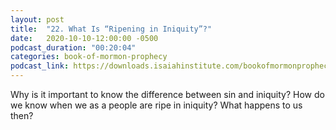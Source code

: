 ```yaml
---
layout: post
title:  "22. What Is “Ripening in Iniquity”?"
date:   2020-10-10-12:00:00 -0500
podcast_duration: "00:20:04"
categories: book-of-mormon-prophecy
podcast_link: https://downloads.isaiahinstitute.com/bookofmormonprophecypodcast/Episode_22_v1.mp3
---
```

Why is it important to know the difference between sin and iniquity? How do we know when we as a people are ripe in iniquity? What happens to us then?
